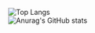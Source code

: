 ![Top Langs](https://github-readme-stats.vercel.app/api/top-langs/?username=queuecat&layout=compact)  
![Anurag's GitHub stats](https://github-readme-stats.vercel.app/api?username=queuecat&show_icons=true)  

